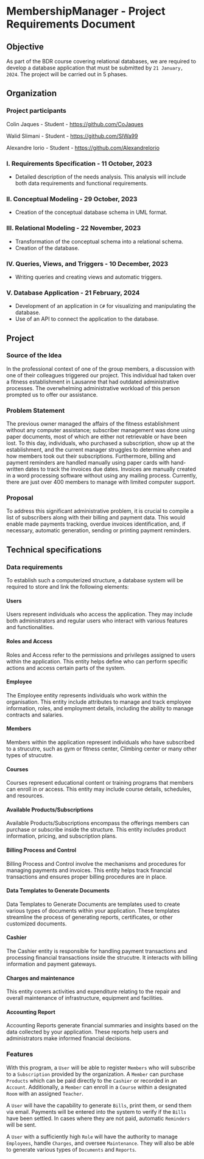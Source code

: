 # MembershipManager - Project Requirements Document

## Objective

As part of the BDR course covering relational databases, we are required to develop a database application that must be submitted by `21 January, 2024`. The project will be carried out in 5 phases.

## Organization

### Project participants
Colin Jaques - Student - https://github.com/CoJaques

Walid Slimani - Student - https://github.com/SlWa99

Alexandre Iorio - Student - https://github.com/AlexandreIorio


### I. Requirements Specification - 11 October, 2023
- Detailed description of the needs analysis. This analysis will include both data requirements and functional requirements.

### II. Conceptual Modeling - 29 October, 2023
- Creation of the conceptual database schema in UML format.

### III. Relational Modeling - 22 November, 2023
- Transformation of the conceptual schema into a relational schema.
- Creation of the database.

### IV. Queries, Views, and Triggers - 10 December, 2023
- Writing queries and creating views and automatic triggers.

### V. Database Application - 21 February, 2024
- Development of an application in `C#` for visualizing and manipulating the database.
- Use of an API to connect the application to the database.

## Project

### Source of the Idea
In the professional context of one of the group members, a discussion with one of their colleagues triggered our project. This individual had taken over a fitness establishment in Lausanne that had outdated administrative processes. The overwhelming administrative workload of this person prompted us to offer our assistance.

### Problem Statement
The previous owner managed the affairs of the fitness establishment without any computer assistance; subscriber management was done using paper documents, most of which are either not retrievable or have been lost. To this day, individuals, who purchased a subscription, show up at the establishment, and the current manager struggles to determine when and how members took out their subscriptions. Furthermore, billing and payment reminders are handled manually using paper cards with hand-written dates to track the invoices due dates. Invoices are manually created in a word processing software without using any mailing process. Currently, there are just over 400 members to manage with limited computer support.

### Proposal
To address this significant administrative problem, it is crucial to compile a list of subscribers along with their billing and payment data. This would enable made payments tracking, overdue invoices identification, and, if necessary, automatic generation, sending or printing payment reminders.



## Technical specifications

### Data requirements
To establish such a computerized structure, a database system will be required to store and link the following elements:

#### Users
Users represent individuals who access the application. They may include both administrators and regular users who interact with various features and functionalities.

#### Roles and Access
Roles and Access refer to the permissions and privileges assigned to users within the application. This entity helps define who can perform specific actions and access certain parts of the system.

#### Employee
The Employee entity represents individuals who work within the organisation. This entity include attributes to manage and track employee information, roles, and employment details, including the ability to manage contracts and salaries.

#### Members
Members within the application represent individuals who have subscribed to a strucutre, such as gym or fitness center, Climbing center or many other types of strucutre. 

#### Courses
Courses represent educational content or training programs that members can enroll in or access. This entity may include course details, schedules, and resources.

#### Available Products/Subscriptions
Available Products/Subscriptions encompass the offerings members can purchase or subscribe inside the structure. This entity includes product information, pricing, and subscription plans.

#### Billing Process and Control
Billing Process and Control involve the mechanisms and procedures for managing payments and invoices. This entity helps track financial transactions and ensures proper billing procedures are in place.

#### Data Templates to Generate Documents
Data Templates to Generate Documents are templates used to create various types of documents within your application. These templates streamline the process of generating reports, certificates, or other customized documents.

#### Cashier
The Cashier entity is responsible for handling payment transactions and processing financial transactions inside the strucutre. It interacts with billing information and payment gateways.
 
#### Charges and maintenance
This entity covers activities and expenditure relating to the repair and overall maintenance of infrastructure, equipment and facilities.

#### Accounting Report
Accounting Reports generate financial summaries and insights based on the data collected by your application. These reports help users and administrators make informed financial decisions.


### Features
With this program, a `User` will be able to register `Members` who will subscribe to a `Subscription` provided by the organization. A `Member` can purchase `Products` which can be paid directly to the `Cashier` or recorded in an `Account`. Additionally, a `Member` can enroll in a `Course` within a designated `Room` with an assigned `Teacher`.

A `User` will have the capability to generate `Bills`, print them, or send them via email. Payments will be entered into the system to verify if the `Bills` have been settled. In cases where they are not paid, automatic `Reminders` will be sent.

A `User` with a sufficiently high `Role` will have the authority to manage `Employees`, handle `Charges`, and oversee `Maintenance`. They will also be able to generate various types of `Documents` and `Reports`.





